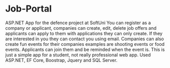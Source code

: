 # Job-Portal
ASP.NET App for the defence project at SoftUni
You can register as a company or applicant, companies can create, edit, delete job offers and applicants can apply to them with applications they can only create. If they are interested in you they can contact you using email. Companies can also create fun events for their companies examples are shooting events or food events. Applicants can join them and be reminded when the event is.
This is just a simple app for a student, not really professional web app. Used ASP.NET, EF Core, Boostrap, Jquery and SQL Server.

